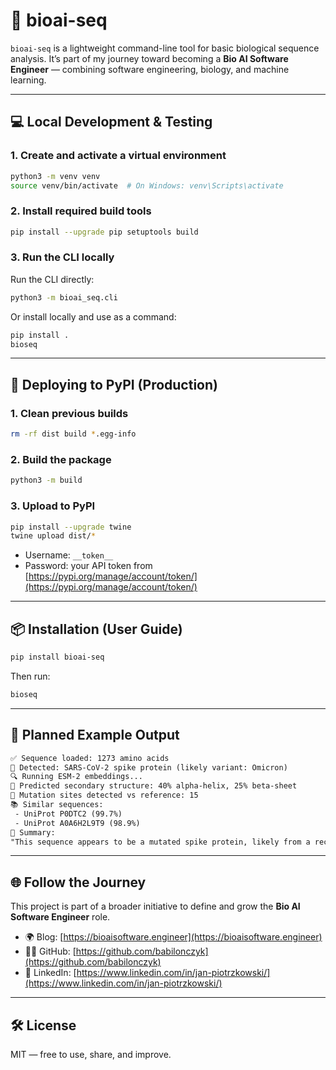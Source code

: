 # 🧬 bioai-seq

`bioai-seq` is a lightweight command-line tool for basic biological sequence analysis. It’s part of my journey toward becoming a **Bio AI Software Engineer** — combining software engineering, biology, and machine learning.

---

## 💻 Local Development & Testing

### 1. Create and activate a virtual environment

```bash
python3 -m venv venv
source venv/bin/activate  # On Windows: venv\Scripts\activate
```

### 2. Install required build tools

```bash
pip install --upgrade pip setuptools build
```

### 3. Run the CLI locally

Run the CLI directly:

```bash
python3 -m bioai_seq.cli
```

Or install locally and use as a command:

```bash
pip install .
bioseq
```

---

## 🚀 Deploying to PyPI (Production)

### 1. Clean previous builds

```bash
rm -rf dist build *.egg-info
```

### 2. Build the package

```bash
python3 -m build
```

### 3. Upload to PyPI

```bash
pip install --upgrade twine
twine upload dist/*
```

- Username: `__token__`
- Password: your API token from [https://pypi.org/manage/account/token/](https://pypi.org/manage/account/token/)

---

## 📦 Installation (User Guide)

```bash
pip install bioai-seq
```

Then run:

```bash
bioseq
```

---

## 🧪 Planned Example Output

```txt
✅ Sequence loaded: 1273 amino acids
🧬 Detected: SARS-CoV-2 spike protein (likely variant: Omicron)
🔍 Running ESM-2 embeddings...
🧪 Predicted secondary structure: 40% alpha-helix, 25% beta-sheet
🧬 Mutation sites detected vs reference: 15
📚 Similar sequences:
 - UniProt P0DTC2 (99.7%)
 - UniProt A0A6H2L9T9 (98.9%)
🧠 Summary:
"This sequence appears to be a mutated spike protein, likely from a recent SARS-CoV-2 variant. Multiple substitutions are present in the RBD region."
```

---

## 🌐 Follow the Journey

This project is part of a broader initiative to define and grow the **Bio AI Software Engineer** role.

- 🌍 Blog: [https://bioaisoftware.engineer](https://bioaisoftware.engineer)
- 🧑‍💻 GitHub: [https://github.com/babilonczyk](https://github.com/babilonczyk)
- 💼 LinkedIn: [https://www.linkedin.com/in/jan-piotrzkowski/](https://www.linkedin.com/in/jan-piotrzkowski/)

---

## 🛠️ License

MIT — free to use, share, and improve.
